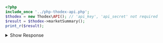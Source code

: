 ```php
<?php
include_once '../php-thodex-api.php';
$thodex = new Thodex\API(); // 'api_key', 'api_secret' not required
$result = $thodex->marketSummary();
print_r($result);
```

<details>
 <summary>Show Response</summary>

    stdClass Object
    (
        [error] => 
        [result] => Array
            (
                [0] => stdClass Object
                    (
                        [name] => BTCTRY
                        [ask_count] => 321
                        [ask_amount] => 57.543172
                        [bid_count] => 660
                        [bid_amount] => 3461.146019
                    )
    
                [1] => stdClass Object
                    (
                        [name] => ETHTRY
                        [ask_count] => 319
                        [ask_amount] => 780.13881
                        [bid_count] => 312
                        [bid_amount] => 4807.26333
                    )
    
                [2] => stdClass Object
                    (
                        [name] => LTCTRY
                        [ask_count] => 448
                        [ask_amount] => 4833.41879
                        [bid_count] => 543
                        [bid_amount] => 2488.05534
                    )
                ....
            )
    
    )
</details>